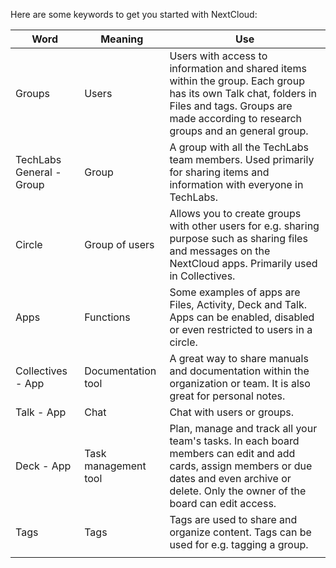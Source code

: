 Here are some keywords to get you started with NextCloud:

| Word                     | Meaning              | Use                                                                                                                                                                                                 |
|--------------------------|----------------------|-----------------------------------------------------------------------------------------------------------------------------------------------------------------------------------------------------|
| Groups                   | Users                | Users with access to information and shared items within the group. Each group has its own Talk chat, folders in Files and tags. Groups are made according to research groups and an general group. |
| TechLabs General - Group | Group                | A group with all the TechLabs team members. Used primarily for sharing items and information with everyone in TechLabs.                                                                             |
| Circle                   | Group of users       | Allows you to create groups with other users for e.g. sharing purpose such as sharing files and messages on the NextCloud apps. Primarily used in Collectives.                                      |
| Apps                     | Functions            | Some examples of apps are Files, Activity, Deck and Talk. Apps can be enabled, disabled or even restricted to users in a circle.                                                                    |
| Collectives - App        | Documentation tool   | A great way to share manuals and documentation within the organization or team. It is also great for personal notes.                                                                                |
| Talk - App               | Chat                 | Chat with users or groups.                                                                                                                                                                          |
| Deck - App               | Task management tool | Plan, manage and track all your team's tasks. In each board members can edit and add cards, assign members or due dates and even archive or delete. Only the owner of the board can edit access.    |
| Tags                     | Tags                 | Tags are used to share and organize content. Tags can be used for e.g. tagging a group.                                                                                                             |
|                          |                      |                                                                                                                                                                                                     |
